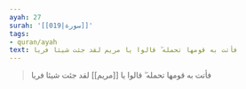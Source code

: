 ```yaml
---
ayah: 27
surah: '[[019|سورة]]'
tags:
- quran/ayah
text: فأتت به قومها تحمله ۖ قالوا يا مريم لقد جئت شيئا فريا
---
```

> فأتت به قومها تحمله ۖ قالوا يا [[مريم]] لقد جئت شيئا فريا

